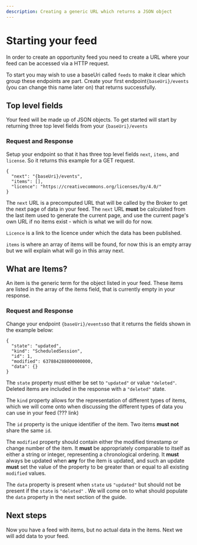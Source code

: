 ```yaml
---
description: Creating a generic URL which returns a JSON object
---
```


# Starting your feed

In order to create an opportunity feed you need to create a URL where your feed can be accessed via a HTTP request.

To start you may wish to use a baseUri called `feeds` to make it clear which group these endpoints are part. Create your first endpoint`{baseUri}/events` (you can change this name later on) that returns successfully.&#x20;

## Top level fields

Your feed will be made up of JSON objects. To get started will start by returning three top level fields from your `{baseUri}/events`

### Request and Response

Setup your endpoint so that it has three top level fields `next`, `items`, and `license`. So it returns this example for a GET request.

```
{
  "next": "{baseUri}/events",
  "items": [],
  "licence": "https://creativecommons.org/licenses/by/4.0/"
}  
```

The `next` URL is a precomputed URL that will be called by the Broker to get the next page of data in your feed. The `next` URL **must** be calculated from the last item used to generate the current page, and use the current page's own URL if no items exist - which is what we will do for now.

`Licence` is a link to the licence under which the data has been published.

`items` is where an array of items will be found, for now this is an empty array but we will explain what will go in this array next.&#x20;

## What are Items?

An item is the generic term for the object listed in your feed. These items are listed in the array of the items field, that is currently empty in your response.

### Request and Response

Change your endpoint `{baseUri}/events`so that it returns the fields shown in the example below:

```
{
  "state": "updated",
  "kind": "ScheduledSession",
  "id": 1,
  "modified": 637884288000000000,
  "data": {}
}
```

The `state` property must either be set to `"updated"` or value `"deleted"`. Deleted items are included in the response with a `"deleted"` state.

The `kind` property allows for the representation of different types of items, which we will come onto when discussing the different types of data you can use in your feed (??? link)

The `id` property is the unique identifier of the item. Two items **must not** share the same `id`.&#x20;

The `modified` property should contain either the modified timestamp or change number of the item. It **must** be appropriately comparable to itself as either a string or integer, representing a chronological ordering. It **must** always be updated when **any** for the item is updated, and such an update **must** set the value of the property to be greater than or equal to all existing `modified` values.&#x20;

The `data` property is present when `state` us `"updated"` but should not be present if the `state` is `"deleted"` . We will come on to what should populate the `data` property in the next section of the guide.

## Next steps

Now you have a feed with items, but no actual data in the items. Next we will add data to your feed.
